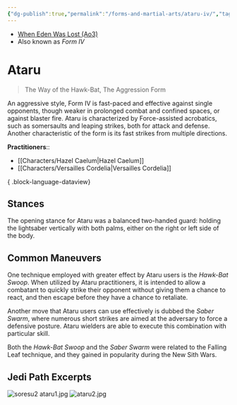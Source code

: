 ```yaml
---
{"dg-publish":true,"permalink":"/forms-and-martial-arts/ataru-iv/","tags":["form"],"noteIcon":"saber1"}
---
```


- [When Eden Was Lost (Ao3)](https://archiveofourown.org/works/19334440/chapters/45992584)
- Also known as *Form IV*
# Ataru
>The Way of the Hawk-Bat, The Aggression Form

An aggressive style, Form IV is fast-paced and effective against single opponents, though weaker in prolonged combat and confined spaces, or against blaster fire. Ataru is characterized by Force-assisted acrobatics, such as somersaults and leaping strikes, both for attack and defense. Another characteristic of the form is its fast strikes from multiple directions. 

**Practitioners**::
- [[Characters/Hazel Caelum\|Hazel Caelum]]
- [[Characters/Versailles Cordelia\|Versailles Cordelia]]

{ .block-language-dataview}
## Stances
The opening stance for Ataru was a balanced two-handed guard: holding the lightsaber vertically with both palms, either on the right or left side of the body.

## Common Maneuvers
One technique employed with greater effect by Ataru users is the *Hawk-Bat Swoop*. When utilized by Ataru practitioners, it is intended to allow a combatant to quickly strike their opponent without giving them a chance to react, and then escape before they have a chance to retaliate. 

Another move that Ataru users can use effectively is dubbed the *Saber Swarm*, where numerous short strikes are aimed at the adversary to force a defensive posture. Ataru wielders are able to execute this combination with particular skill.

Both the *Hawk-Bat Swoop* and the *Saber Swarm* were related to the Falling Leaf technique, and they gained in popularity during the New Sith Wars.

## Jedi Path Excerpts
![soresu2 ataru1.jpg](/img/user/Photos/soresu2%20ataru1.jpg)
![ataru2.jpg](/img/user/Photos/ataru2.jpg)

